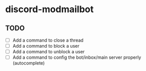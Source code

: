 # discord-modmailbot

## TODO
- [ ] Add a command to close a thread
- [ ] Add a command to block a user
- [ ] Add a command to unblock a user
- [ ] Add a command to config the bot/inbox/main server properly (autocomplete)